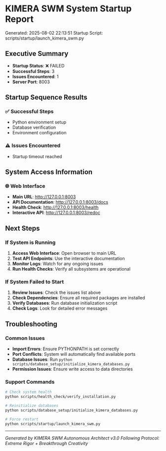 # KIMERA SWM System Startup Report
Generated: 2025-08-02 22:13:51
Startup Script: scripts/startup/launch_kimera_swm.py

## Executive Summary
- **Startup Status**: ❌ FAILED
- **Successful Steps**: 3
- **Issues Encountered**: 1
- **Server Port**: 8003

## Startup Sequence Results

### ✅ Successful Steps
- Python environment setup
- Database verification
- Environment configuration

### ⚠️ Issues Encountered
- Startup timeout reached

## System Access Information

### 🌐 Web Interface
- **Main URL**: http://127.0.0.1:8003
- **API Documentation**: http://127.0.0.1:8003/docs
- **Health Check**: http://127.0.0.1:8003/health
- **Interactive API**: http://127.0.0.1:8003/redoc

## Next Steps

### If System is Running
1. **Access Web Interface**: Open browser to main URL
2. **Test API Endpoints**: Use the interactive documentation
3. **Monitor Logs**: Watch for any ongoing issues
4. **Run Health Checks**: Verify all subsystems are operational

### If System Failed to Start
1. **Review Issues**: Check the issues list above
2. **Check Dependencies**: Ensure all required packages are installed
3. **Verify Databases**: Run database initialization script
4. **Check Logs**: Look for detailed error messages

## Troubleshooting

### Common Issues
- **Import Errors**: Ensure PYTHONPATH is set correctly
- **Port Conflicts**: System will automatically find available ports
- **Database Issues**: Run `python scripts/database_setup/initialize_kimera_databases.py`
- **Permission Issues**: Ensure write access to data directories

### Support Commands
```bash
# Check system health
python scripts/health_check/verify_installation.py

# Reinitialize databases
python scripts/database_setup/initialize_kimera_databases.py

# Force restart
python scripts/startup/launch_kimera_swm.py
```

---
*Generated by KIMERA SWM Autonomous Architect v3.0*
*Following Protocol: Extreme Rigor + Breakthrough Creativity*
